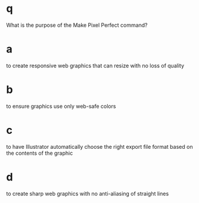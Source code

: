 # q
What is the purpose of the Make Pixel Perfect command?
# a
to create responsive web graphics that can resize with no loss of quality
# b
to ensure graphics use only web-safe colors
# c
to have Illustrator automatically choose the right export file format based on the contents of the graphic
# d
to create sharp web graphics with no anti-aliasing of straight lines